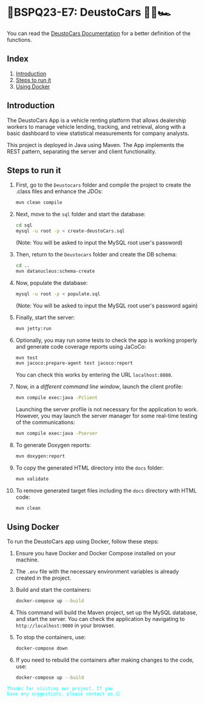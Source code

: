 # 🏁BSPQ23-E7: DeustoCars 🚗🛵🏎️

You can read the [DeustoCars Documentation](https://bspq23-24.github.io/BSPQ23-E7/) for a better definition of the functions.

## Index
1. [Introduction](#introduction)
2. [Steps to run it](#run)
3. [Using Docker](#docker)

<a id="introduction"></a>
## Introduction

The DeustoCars App is a vehicle renting platform that allows dealership workers to manage vehicle lending, tracking, and retrieval, along with a basic dashboard to view statistical measurements for company analysts.

This project is deployed in Java using Maven. The App implements the REST pattern, separating the server and client functionality.

<a id="run"></a>
## Steps to run it
1. First, go to the `Deustocars` folder and compile the project to create the .class files and enhance the JDOs:
    ```sh
    mvn clean compile
    ```

2. Next, move to the `sql` folder and start the database:
    ```sh
    cd sql
    mysql -u root -p < create-deustoCars.sql
    ```
    (Note: You will be asked to input the MySQL root user's password)

3. Then, return to the `Deustocars` folder and create the DB schema:
    ```sh
    cd ..
    mvn datanucleus:schema-create
    ```

4. Now, populate the database:
    ```sh
    mysql -u root -p < populate.sql
    ```
    (Note: You will be asked to input the MySQL root user's password again)

5. Finally, start the server:
    ```sh
    mvn jetty:run
    ```

6. Optionally, you may run some tests to check the app is working properly and generate code coverage reports using JaCoCo:
    ```sh
    mvn test
    mvn jacoco:prepare-agent test jacoco:report
    ```
    You can check this works by entering the URL `localhost:8080`.

7. Now, in a _different command line window_, launch the client profile:
    ```sh
    mvn compile exec:java -Pclient
    ```
    Launching the server profile is not necessary for the application to work. However, you may launch the server manager for some real-time testing of the communications:
    ```sh
    mvn compile exec:java -Pserver
    ```

8. To generate Doxygen reports:
    ```sh
    mvn doxygen:report
    ```

9. To copy the generated HTML directory into the `docs` folder:
    ```sh
    mvn validate
    ```

10. To remove generated target files including the `docs` directory with HTML code:
    ```sh
    mvn clean
    ```

<a id="docker"></a>
## Using Docker

To run the DeustoCars app using Docker, follow these steps:

1. Ensure you have Docker and Docker Compose installed on your machine.

2. The `.env` file with the necessary environment variables is already created in the project.

3. Build and start the containers:
    ```sh
    docker-compose up --build
    ```

4. This command will build the Maven project, set up the MySQL database, and start the server. You can check the application by navigating to `http://localhost:9080` in your browser.

5. To stop the containers, use:
    ```sh
    docker-compose down
    ```

6. If you need to rebuild the containers after making changes to the code, use:
    ```sh
    docker-compose up --build
    ```

<code style="color : Cyan">Thanks for visiting our project. If you have any suggestions, please contact us.😊</code>
